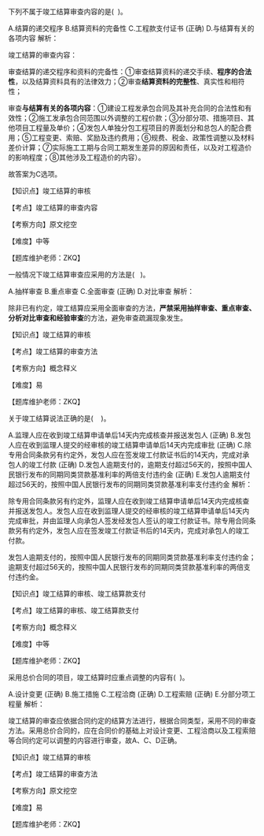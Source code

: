 <p>下列不属于竣工结算审查内容的是( &nbsp;)。</p>
A.结算的递交程序
B.结算资料的完备性
C.工程款支付证书  (正确)
D.与结算有关的各项内容
解析：<p>竣工结算的审查内容：</p><p>审查结算的递交程序和资料的完备性：①审查结算资料的递交手续、<strong>程序的合法性</strong>，以及结算资料具有的法律效力；②审查<strong>结算资料的完整性</strong>、真实性和相符性；</p><p>审查<strong>与结算有关的各项内容</strong>：①建设工程发承包合同及其补充合同的合法性和有效性；②施工发承包合同范围以外调整的工程价款；③分部分项、措施项目、其他项目工程量及单价；④发包人单独分包工程项目的界面划分和总包人的配合费用；⑤工程变更、索赔、奖励及违约费用；⑥规费、税金、政策性调整以及材料差价计算；⑦实际施工工期与合同工期发生差异的原因和责任，以及对工程造价的影响程度；⑧其他涉及工程造价的内容）。</p><p>故答案为C选项。</p><p>【知识点】竣工结算的审核</p><p>【考点】竣工结算的审查内容</p><p>【考察方向】原文挖空</p><p>【难度】中等</p><p>【题库维护老师：ZKQ】</p>
<p>一般情况下竣工结算审查应采用的方法是( &nbsp; )。</p>
A.抽样审查
B.重点审查
C.全面审查  (正确)
D.对比审查
解析：<p>除非已有约定，竣工结算应采用全面审查的方法，<strong>严禁采用抽样审查、重点审查、分析对比审查和经验审查</strong>的方法，避免审查疏漏现象发生。</p><p>【知识点】竣工结算的审核</p><p>【考点】竣工结算的审查方法</p><p>【考察方向】概念释义</p><p>【难度】易</p><p>【题库维护老师：ZKQ】</p>
<p>关于竣工结算说法正确的是( &nbsp; &nbsp;)。</p>
A.监理人应在收到竣工结算申请单后14天内完成核查并报送发包人  (正确)
B.发包人应在收到监理人提交的经审核的竣工结算申请单后14天内完成审批  (正确)
C.除专用合同条款另有约定外，发包人应在签发竣工付款证书后的14天内，完成对承包人的竣工付款  (正确)
D.发包人逾期支付的，逾期支付超过56天的，按照中国人民银行发布的同期同类贷款基准利率的两倍支付违约金  (正确)
E.发包人逾期支付超过56天的，按照中国人民银行发布的同期同类贷款基准利率支付违约金
解析：<p>除专用合同条款另有约定外，监理人应在收到竣工结算申请单后14天内完成核查并报送发包人。发包人应在收到监理人提交的经审核的竣工结算申请单后14天内完成审批，并由监理人向承包人签发经发包人签认的竣工付款证书。除专用合同条款另有约定外，发包人应在签发竣工付款证书后的14天内，完成对承包人的竣工付款。</p><p>发包人逾期支付的，按照中国人民银行发布的同期同类贷款基准利率支付违约金；逾期支付超过56天的，按照中国人民银行发布的同期同类贷款基准利率的两倍支付违约金。</p><p>【知识点】竣工结算的审核、竣工结算款支付</p><p>【考点】竣工结算的审核、竣工结算款支付</p><p>【考察方向】概念释义</p><p>【难度】中等</p><p>【题库维护老师：ZKQ】</p>
<p>采用总价合同的项目，竣工结算时应重点调整的内容有( &nbsp;)。</p>
A.设计变更  (正确)
B.施工措施
C.工程洽商  (正确)
D.工程索赔  (正确)
E.分部分项工程量
解析：<p>竣工结算的审查应依据合同约定的结算方法进行，根据合同类型，采用不同的审查方法。采用总价合同的，应在合同价的基础上对设计变更、工程洽商以及工程索赔等合同约定可以调整的内容进行审查，故A、C、D正确。</p><p>【知识点】竣工结算的审核</p><p>【考点】竣工结算的审查方法</p><p>【考察方向】原文挖空</p><p>【难度】易</p><p>【题库维护老师：ZKQ】</p>
